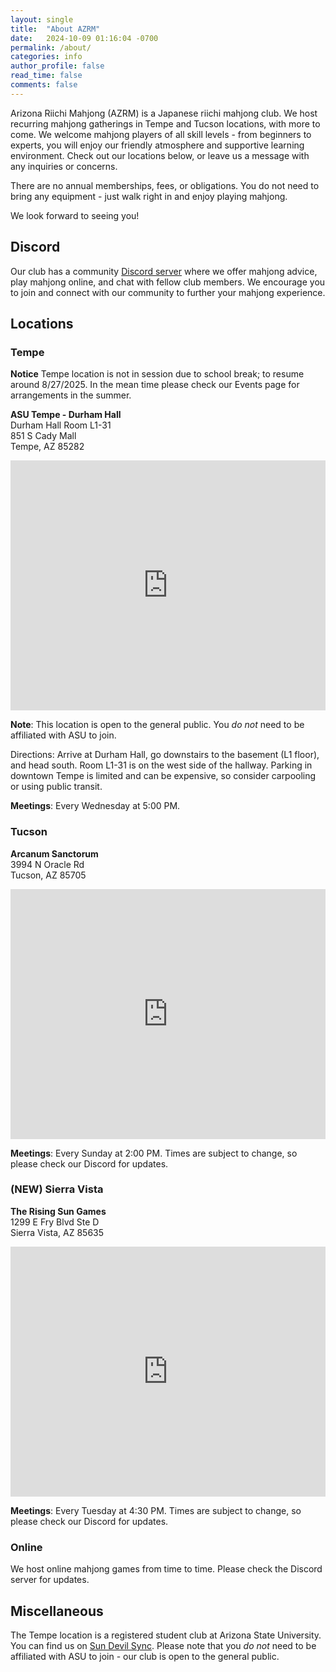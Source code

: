 ```yaml
---
layout: single
title:  "About AZRM"
date:   2024-10-09 01:16:04 -0700
permalink: /about/
categories: info
author_profile: false
read_time: false
comments: false
---
```


Arizona Riichi Mahjong (AZRM) is a Japanese riichi mahjong club. We host recurring mahjong gatherings in Tempe and Tucson locations, with more to come.
We welcome mahjong players of all skill levels - from beginners to experts, you will enjoy our friendly atmosphere and supportive learning environment.
Check out our locations below, or leave us a message with any inquiries or concerns. 

There are no annual memberships, fees, or obligations. You do not need to bring any equipment - just walk right in and enjoy playing mahjong.

We look forward to seeing you!

## Discord

Our club has a community [Discord server](https://discord.gg/PDdrN2N) where we offer mahjong advice, play mahjong online, and chat with fellow
club members. We encourage you to join and connect with our community to further your mahjong experience.

## Locations
### Tempe

**Notice** Tempe location is not in session due to school break; to resume around 8/27/2025.
In the mean time please check our Events page for arrangements in the summer.

**ASU Tempe - Durham Hall**\
Durham Hall Room L1-31\
851 S Cady Mall\
Tempe, AZ 85282

<div style="max-width:100%;list-style:none; transition: none;overflow:hidden;width:750px;height:400px;"><div id="gmap-canvas" style="height:100%; width:100%;max-width:100%;"><iframe style="height:100%;width:100%;border:0;" frameborder="0" src="https://www.google.com/maps/embed/v1/place?q=Durham+Hall,+Cady+Mall,+Tempe,+AZ,+USA&key=AIzaSyBFw0Qbyq9zTFTd-tUY6dZWTgaQzuU17R8"></iframe></div><style>#gmap-canvas img{max-width:none!important;background:none!important;font-size: inherit;font-weight:inherit;}</style></div>

**Note**: This location is open to the general public. You *do not* need to be affiliated with ASU to join.

Directions: Arrive at Durham Hall, go downstairs to the basement (L1 floor), and head south. Room L1-31 is on the west side of the hallway. 
Parking in downtown Tempe is limited and can be expensive, so consider carpooling or using public transit.

**Meetings**: Every Wednesday at 5:00 PM.

### Tucson

**Arcanum Sanctorum**\
3994 N Oracle Rd\
Tucson, AZ 85705

<div style="max-width:100%;list-style:none; transition: none;overflow:hidden;width:750px;height:400px;"><div id="gmap-canvas" style="height:100%; width:100%;max-width:100%;"><iframe style="height:100%;width:100%;border:0;" frameborder="0" src="https://www.google.com/maps/embed/v1/place?q=Arcanum+Sanctorum,+North+Oracle+Road,+Tucson,+AZ,+USA&key=AIzaSyBFw0Qbyq9zTFTd-tUY6dZWTgaQzuU17R8"></iframe></div><style>#gmap-canvas img{max-width:none!important;background:none!important;font-size: inherit;font-weight:inherit;}</style></div>

**Meetings**: Every Sunday at 2:00 PM. Times are subject to change, so please check our Discord for updates.

### (NEW) Sierra Vista

**The Rising Sun Games**\
1299 E Fry Blvd Ste D\
Sierra Vista, AZ 85635

<div style="max-width:100%;list-style:none; transition: none;overflow:hidden;width:750px;height:400px;"><div id="canvas-for-googlemap" style="height:100%; width:100%;max-width:100%;"><iframe style="height:100%;width:100%;border:0;" frameborder="0" src="https://www.google.com/maps/embed/v1/place?q=The+Rising+Sun+Games,+East+Fry+Boulevard,+Sierra+Vista,+AZ,+USA&key=AIzaSyBFw0Qbyq9zTFTd-tUY6dZWTgaQzuU17R8"></iframe></div><style>#canvas-for-googlemap img{max-width:none!important;background:none!important;font-size: inherit;font-weight:inherit;}</style></div>

**Meetings**: Every Tuesday at 4:30 PM. Times are subject to change, so please check our Discord for updates.


### Online

We host online mahjong games from time to time. Please check the Discord server for updates.


## Miscellaneous

The Tempe location is a registered student club at Arizona State University. You can find us on [Sun Devil Sync](https://asu.campuslabs.com/engage/organization/riichi). Please note that you *do not* need to be affiliated with ASU to join - our club is open to the general public.